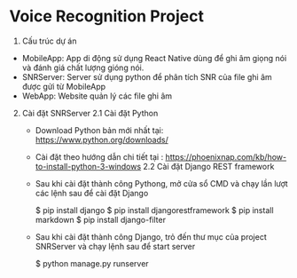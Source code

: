 # Voice Recognition Project

1. Cấu trúc dự án
  - MobileApp: App di động sử dụng React Native dùng để ghi âm giọng nói và đánh giá chất lượng gióng nói.
  - SNRServer: Server sử dụng python để phân tích SNR của file ghi âm được gửi từ MobileApp
  - WebApp: Website quản lý các file ghi âm

2. Cài đặt SNRServer
  2.1 Cài đặt Python
    - Download Python bản mới nhất tại: https://www.python.org/downloads/
    - Cài đặt theo hướng dẫn chi tiết tại : https://phoenixnap.com/kb/how-to-install-python-3-windows
  2.2 Cài đặt Django REST framework
    - Sau khi cài đặt thành công Pythong, mở cửa sổ CMD và chạy lần lượt các lệnh sau để cài đặt Django
      
      $ pip install django
      $ pip install djangorestframework 
      $ pip install markdown
      $ pip install django-filter
      
    - Sau khi cài đặt thành công Django, trỏ đến thư mục của project SNRServer và chạy lệnh sau để start server
      
      $ python manage.py runserver
      
      
